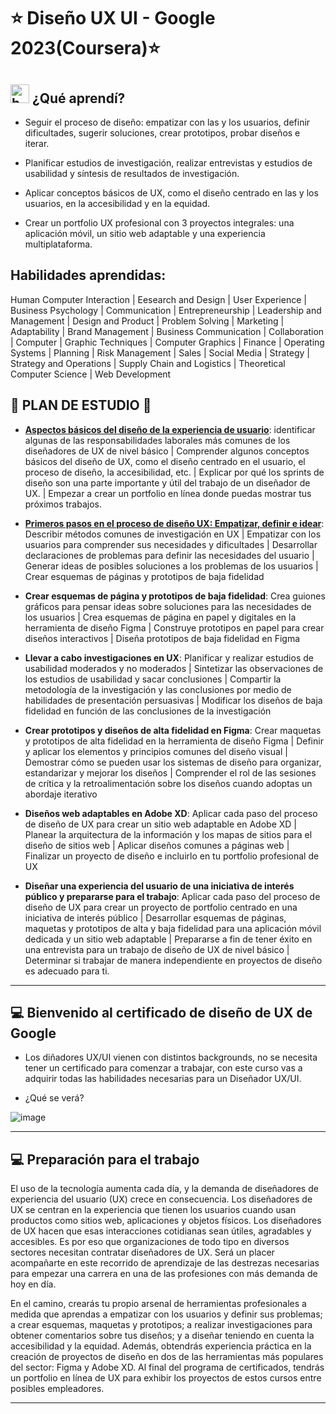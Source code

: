 # :star: Diseño UX UI - Google 2023(Coursera):star: 

## <img width="30" height="30" src="https://img.icons8.com/quill/30/bookmark--v2.png" alt="bookmark--v2"/> ¿Qué aprendí?

- Seguir el proceso de diseño: empatizar con las y los usuarios, definir dificultades, sugerir soluciones, crear prototipos, probar diseños e iterar.

- Planificar estudios de investigación, realizar entrevistas y estudios de usabilidad y síntesis de resultados de investigación.

- Aplicar conceptos básicos de UX, como el diseño centrado en las y los usuarios, en la accesibilidad y en la equidad.

- Crear un portfolio UX profesional con 3 proyectos integrales: una aplicación móvil, un sitio web adaptable y una experiencia multiplataforma.

## Habilidades aprendidas:

Human Computer Interaction | Eesearch and Design | User Experience | Business Psychology | Communication | Entrepreneurship | Leadership and Management | Design and Product | Problem Solving | Marketing | Adaptability | Brand Management | Business Communication | Collaboration | Computer | Graphic Techniques | Computer Graphics | Finance | Operating Systems | Planning | Risk Management | Sales | Social Media | Strategy | Strategy and Operations | Supply Chain and Logistics | Theoretical Computer Science | Web Development

## 🚀 PLAN DE ESTUDIO 🚀

- [**Aspectos básicos del diseño de la experiencia de usuario**](https://github.com/eugenia1984/DisenoUX-UI/blob/main/disenio_ux_ui/01_aspectos_basicos_del_disenio_de_la_experiencia_de_usuario/README.md): identificar algunas de las responsabilidades laborales más comunes de los diseñadores de UX de nivel básico | Comprender algunos conceptos básicos del diseño de UX, como el diseño centrado en el usuario, el proceso de diseño, la accesibilidad, etc. | Explicar por qué los sprints de diseño son una parte importante y útil del trabajo de un diseñador de UX. | Empezar a crear un portfolio en línea donde puedas mostrar tus próximos trabajos.

- [**Primeros pasos en el proceso de diseño UX: Empatizar, definir e idear**](https://github.com/eugenia1984/DisenoUX-UI/tree/main/disenio_ux_ui/02_primeros_pasos_en_el_proceso_de_disenio_ux): Describir métodos comunes de investigación en UX | Empatizar con los usuarios para comprender sus necesidades y dificultades | Desarrollar declaraciones de problemas para definir las necesidades del usuario | Generar ideas de posibles soluciones a los problemas de los usuarios | Crear esquemas de páginas y prototipos de baja fidelidad

- **Crear esquemas de página y prototipos de baja fidelidad**: Crea guiones gráficos para pensar ideas sobre soluciones para las necesidades de los usuarios | Crea esquemas de página en papel y digitales en la herramienta de diseño Figma | Construye prototipos en papel para crear diseños interactivos | Diseña prototipos de baja fidelidad en Figma

- **Llevar a cabo investigaciones en UX**: Planificar y realizar estudios de usabilidad moderados y no moderados | Sintetizar las observaciones de los estudios de usabilidad y sacar conclusiones | Compartir la metodología de la investigación y las conclusiones por medio de habilidades de presentación persuasivas | Modificar los diseños de baja fidelidad en función de las conclusiones de la investigación

- **Crear prototipos y diseños de alta fidelidad en Figma**: Crear maquetas y prototipos de alta fidelidad en la herramienta de diseño Figma | Definir y aplicar los elementos y principios comunes del diseño visual | Demostrar cómo se pueden usar los sistemas de diseño para organizar, estandarizar y mejorar los diseños | Comprender el rol de las sesiones de crítica y la retroalimentación sobre los diseños cuando adoptas un abordaje iterativo

- **Diseños web adaptables en Adobe XD**: Aplicar cada paso del proceso de diseño de UX para crear un sitio web adaptable en Adobe XD | Planear la arquitectura de la información y los mapas de sitios para el diseño de sitios web | Aplicar diseños comunes a páginas web | Finalizar un proyecto de diseño e incluirlo en tu portfolio profesional de UX

- **Diseñar una experiencia del usuario de una iniciativa de interés público y prepararse para el trabajo**: Aplicar cada paso del proceso de diseño de UX para crear un proyecto de portfolio centrado en una iniciativa de interés público | Desarrollar esquemas de páginas, maquetas y prototipos de alta y baja fidelidad para una aplicación móvil dedicada y un sitio web adaptable | Prepararse a fin de tener éxito en una entrevista para un trabajo de diseño de UX de nivel básico | Determinar si trabajar de manera independiente en proyectos de diseño es adecuado para ti.

---

## :computer: Bienvenido al certificado de diseño de UX de Google

- Los diñadores UX/UI vienen con distintos backgrounds, no se necesita tener un certificado para comenzar a trabajar, con este curso vas a adquirir todas las habilidades necesarias para un Diseñador UX/UI.

- ¿Qué se verá?

![image](https://github.com/eugenia1984/DisenoUX-UI/assets/72580574/b77e4492-5ec9-4b96-88df-e9198a1cb310)

---

## :computer: Preparación para el trabajo

El uso de la tecnología aumenta cada día, y la demanda de diseñadores de experiencia del usuario (UX) crece en consecuencia. Los diseñadores de UX se centran en la experiencia que tienen los usuarios cuando usan productos como sitios web, aplicaciones y objetos físicos. Los diseñadores de UX hacen que esas interacciones cotidianas sean útiles, agradables y accesibles. Es por eso que organizaciones de todo tipo en diversos sectores necesitan contratar diseñadores de UX. Será un placer acompañarte en este recorrido de aprendizaje de las destrezas necesarias para empezar una carrera en una de las profesiones con más demanda de hoy en día.

En el camino, crearás tu propio arsenal de herramientas profesionales a medida que aprendas a empatizar con los usuarios y definir sus problemas; a crear esquemas, maquetas y prototipos; a realizar investigaciones para obtener comentarios sobre tus diseños; y a diseñar teniendo en cuenta la accesibilidad y la equidad. Además, obtendrás experiencia práctica en la creación de proyectos de diseño en dos de las herramientas más populares del sector: Figma y Adobe XD. Al final del programa de certificados, tendrás un portfolio en línea de UX para exhibir los proyectos de estos cursos entre posibles empleadores. 

---
